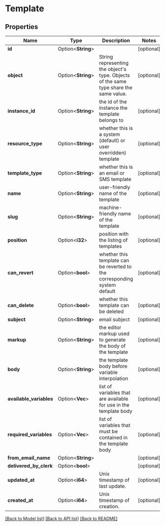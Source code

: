 # Template

## Properties

Name | Type | Description | Notes
------------ | ------------- | ------------- | -------------
**id** | Option<**String**> |  | [optional]
**object** | Option<**String**> | String representing the object's type. Objects of the same type share the same value.  | [optional]
**instance_id** | Option<**String**> | the id of the instance the template belongs to | [optional]
**resource_type** | Option<**String**> | whether this is a system (default) or user overridden) template | [optional]
**template_type** | Option<**String**> | whether this is an email or SMS template | [optional]
**name** | Option<**String**> | user-friendly name of the template | [optional]
**slug** | Option<**String**> | machine-friendly name of the template | [optional]
**position** | Option<**i32**> | position with the listing of templates | [optional]
**can_revert** | Option<**bool**> | whether this template can be reverted to the corresponding system default | [optional]
**can_delete** | Option<**bool**> | whether this template can be deleted | [optional]
**subject** | Option<**String**> | email subject | [optional]
**markup** | Option<**String**> | the editor markup used to generate the body of the template | [optional]
**body** | Option<**String**> | the template body before variable interpolation | [optional]
**available_variables** | Option<**Vec<String>**> | list of variables that are available for use in the template body | [optional]
**required_variables** | Option<**Vec<String>**> | list of variables that must be contained in the template body | [optional]
**from_email_name** | Option<**String**> |  | [optional]
**delivered_by_clerk** | Option<**bool**> |  | [optional]
**updated_at** | Option<**i64**> | Unix timestamp of last update.  | [optional]
**created_at** | Option<**i64**> | Unix timestamp of creation.  | [optional]

[[Back to Model list]](../README.md#documentation-for-models) [[Back to API list]](../README.md#documentation-for-api-endpoints) [[Back to README]](../README.md)


